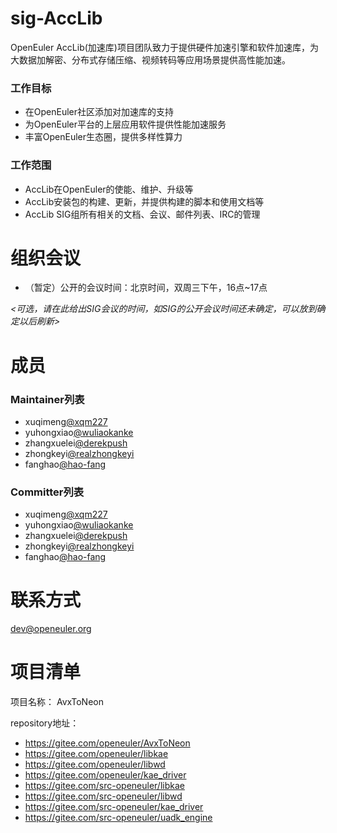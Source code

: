 
# sig-AccLib

OpenEuler AccLib(加速库)项目团队致力于提供硬件加速引擎和软件加速库，为大数据加解密、分布式存储压缩、视频转码等应用场景提供高性能加速。

### 工作目标

 - 在OpenEuler社区添加对加速库的支持
 - 为OpenEuler平台的上层应用软件提供性能加速服务
 - 丰富OpenEuler生态圈，提供多样性算力

### 工作范围

 - AccLib在OpenEuler的使能、维护、升级等
 - AccLib安装包的构建、更新，并提供构建的脚本和使用文档等
 - AccLib SIG组所有相关的文档、会议、邮件列表、IRC的管理


# 组织会议

- （暂定）公开的会议时间：北京时间，双周三下午，16点~17点

*<可选，请在此给出SIG会议的时间，如SIG的公开会议时间还未确定，可以放到确定以后刷新>*



# 成员


### Maintainer列表

- xuqimeng[@xqm227](http://gitee.com/xqm227)
- yuhongxiao[@wuliaokanke](https://gitee.com/wuliaokanke)
- zhangxuelei[@derekpush](https://gitee.com/derekpush)
- zhongkeyi[@realzhongkeyi](https://gitee.com/realzhongkeyi)
- fanghao[@hao-fang](https://gitee.com/hao-fang)


### Committer列表

- xuqimeng[@xqm227](https://gitee.com/xqm227)
- yuhongxiao[@wuliaokanke](https://gitee.com/wuliaokanke)
- zhangxuelei[@derekpush](https://gitee.com/derekpush)
- zhongkeyi[@realzhongkeyi](https://gitee.com/realzhongkeyi)
- fanghao[@hao-fang](https://gitee.com/hao-fang)


# 联系方式

dev@openeuler.org


# 项目清单

项目名称：
AvxToNeon

repository地址：

- https://gitee.com/openeuler/AvxToNeon
- https://gitee.com/openeuler/libkae
- https://gitee.com/openeuler/libwd
- https://gitee.com/openeuler/kae_driver
- https://gitee.com/src-openeuler/libkae
- https://gitee.com/src-openeuler/libwd
- https://gitee.com/src-openeuler/kae_driver
- https://gitee.com/src-openeuler/uadk_engine
